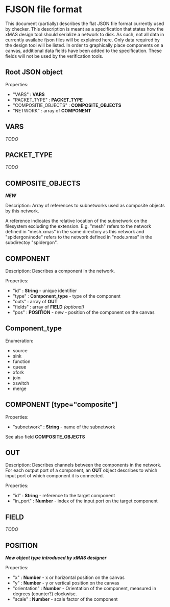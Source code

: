 FJSON file format
=================

This document (partially) describes the flat JSON file format currently used by
checker. This description is meant as a specification that states how the xMAS
design tool should serialize a network to disk. As such, not all data in
currently availabe fjson files will be explained here. Only data required by
the design tool will be listed. In order to graphically place components on a
canvas, additional data fields have been added to the specification. These
fields will not be used by the verification tools.


Root JSON object
----------------

Properties:

* "VARS"                : **VARS**
* "PACKET_TYPE"         : **PACKET_TYPE**
* "COMPOSITIE_OBJECTS"  : **COMPOSITE_OBJECTS**
* "NETWORK"             : array of **COMPONENT**


VARS
----

*TODO*


PACKET_TYPE
-----------

*TODO*

COMPOSITE_OBJECTS
-----------------

***NEW***

Description:
Array of references to subnetworks used as composite objects by this network.

A reference indicates the relative location of the subnetwork on the filesystem excluding the extension.
E.g. "mesh" refers to the network defined in "mesh.xmas" in the same directory as this network and
"spidergon/node" refers to the network defined in "node.xmas" in the subdirectoy "spidergon".



COMPONENT
---------

Description:
Describes a component in the network.

Properties:

* "id"          : **String** - unique identifier
* "type"        : **Component_type** - type of the component
* "outs"        : array of **OUT**
* "fields"      : array of **FIELD** *(optional)*
* "pos"         : **POSITION** - *new* - position of the component on the canvas


Component_type
--------------

Enumeration:

* source
* sink
* function
* queue
* xfork
* join
* xswitch
* merge


COMPONENT [type="composite"]
----------------------------

Properties:

* "subnetwork"  : **String** - name of the subnetwork

See also field **COMPOSITE_OBJECTS**

OUT
---

Description:
Describes channels between the components in the network. For each output port of a component, an **OUT** object describes to which input port of which component it is connected.

Properties:

* "id"          : **String** - reference to the target component
* "in_port"     : **Number** - index of the input port on the target component

FIELD
-----

*TODO*


POSITION
--------

***New object type introduced by xMAS designer***

Properties:

* "x"           : **Number** - x or horizontal position on the canvas
* "y"           : **Number** - y or vertical position on the canvas
* "orientation" : **Number** - Orientation of the component, measured in degrees (counter?) clockwise.
* "scale"       : **Number** - scale factor of the component
